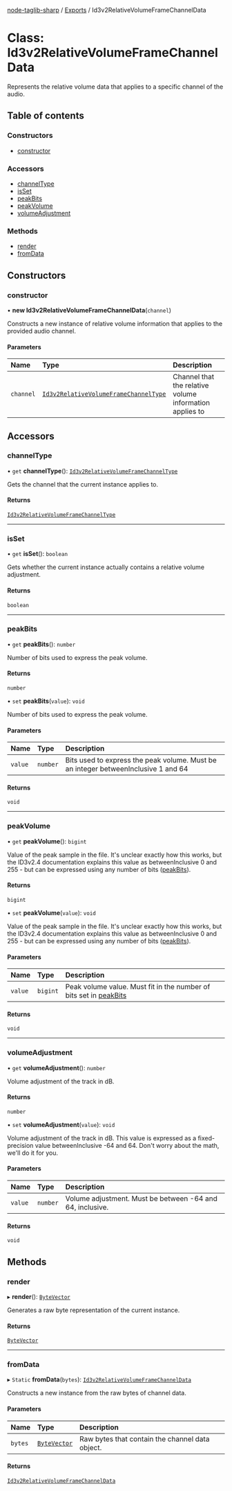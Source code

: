 [node-taglib-sharp](../README.md) / [Exports](../modules.md) / Id3v2RelativeVolumeFrameChannelData

# Class: Id3v2RelativeVolumeFrameChannelData

Represents the relative volume data that applies to a specific channel of the audio.

## Table of contents

### Constructors

- [constructor](Id3v2RelativeVolumeFrameChannelData.md#constructor)

### Accessors

- [channelType](Id3v2RelativeVolumeFrameChannelData.md#channeltype)
- [isSet](Id3v2RelativeVolumeFrameChannelData.md#isset)
- [peakBits](Id3v2RelativeVolumeFrameChannelData.md#peakbits)
- [peakVolume](Id3v2RelativeVolumeFrameChannelData.md#peakvolume)
- [volumeAdjustment](Id3v2RelativeVolumeFrameChannelData.md#volumeadjustment)

### Methods

- [render](Id3v2RelativeVolumeFrameChannelData.md#render)
- [fromData](Id3v2RelativeVolumeFrameChannelData.md#fromdata)

## Constructors

### constructor

• **new Id3v2RelativeVolumeFrameChannelData**(`channel`)

Constructs a new instance of relative volume information that applies to the provided
audio channel.

#### Parameters

| Name | Type | Description |
| :------ | :------ | :------ |
| `channel` | [`Id3v2RelativeVolumeFrameChannelType`](../enums/Id3v2RelativeVolumeFrameChannelType.md) | Channel that the relative volume information applies to |

## Accessors

### channelType

• `get` **channelType**(): [`Id3v2RelativeVolumeFrameChannelType`](../enums/Id3v2RelativeVolumeFrameChannelType.md)

Gets the channel that the current instance applies to.

#### Returns

[`Id3v2RelativeVolumeFrameChannelType`](../enums/Id3v2RelativeVolumeFrameChannelType.md)

___

### isSet

• `get` **isSet**(): `boolean`

Gets whether the current instance actually contains a relative volume adjustment.

#### Returns

`boolean`

___

### peakBits

• `get` **peakBits**(): `number`

Number of bits used to express the peak volume.

#### Returns

`number`

• `set` **peakBits**(`value`): `void`

Number of bits used to express the peak volume.

#### Parameters

| Name | Type | Description |
| :------ | :------ | :------ |
| `value` | `number` | Bits used to express the peak volume. Must be an integer betweenInclusive 1 and 64 |

#### Returns

`void`

___

### peakVolume

• `get` **peakVolume**(): `bigint`

Value of the peak sample in the file. It's unclear exactly how this works, but the ID3v2.4
documentation explains this value as betweenInclusive 0 and 255 - but can be expressed using any
number of bits ([peakBits](Id3v2RelativeVolumeFrameChannelData.md#peakbits)).

#### Returns

`bigint`

• `set` **peakVolume**(`value`): `void`

Value of the peak sample in the file. It's unclear exactly how this works, but the ID3v2.4
documentation explains this value as betweenInclusive 0 and 255 - but can be expressed using any
number of bits ([peakBits](Id3v2RelativeVolumeFrameChannelData.md#peakbits)).

#### Parameters

| Name | Type | Description |
| :------ | :------ | :------ |
| `value` | `bigint` | Peak volume value. Must fit in the number of bits set in [peakBits](Id3v2RelativeVolumeFrameChannelData.md#peakbits) |

#### Returns

`void`

___

### volumeAdjustment

• `get` **volumeAdjustment**(): `number`

Volume adjustment of the track in dB.

#### Returns

`number`

• `set` **volumeAdjustment**(`value`): `void`

Volume adjustment of the track in dB. This value is expressed as a fixed-precision value
betweenInclusive -64 and 64. Don't worry about the math, we'll do it for you.

#### Parameters

| Name | Type | Description |
| :------ | :------ | :------ |
| `value` | `number` | Volume adjustment. Must be between -64 and 64, inclusive. |

#### Returns

`void`

## Methods

### render

▸ **render**(): [`ByteVector`](ByteVector.md)

Generates a raw byte representation of the current instance.

#### Returns

[`ByteVector`](ByteVector.md)

___

### fromData

▸ `Static` **fromData**(`bytes`): [`Id3v2RelativeVolumeFrameChannelData`](Id3v2RelativeVolumeFrameChannelData.md)

Constructs a new instance from the raw bytes of channel data.

#### Parameters

| Name | Type | Description |
| :------ | :------ | :------ |
| `bytes` | [`ByteVector`](ByteVector.md) | Raw bytes that contain the channel data object. |

#### Returns

[`Id3v2RelativeVolumeFrameChannelData`](Id3v2RelativeVolumeFrameChannelData.md)

